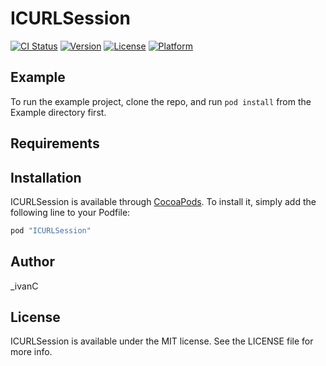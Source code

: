 # ICURLSession

[![CI Status](http://img.shields.io/travis/_ivanC/ICURLSession.svg?style=flat)](https://travis-ci.org/_ivanC/ICURLSession)
[![Version](https://img.shields.io/cocoapods/v/ICURLSession.svg?style=flat)](http://cocoapods.org/pods/ICURLSession)
[![License](https://img.shields.io/cocoapods/l/ICURLSession.svg?style=flat)](http://cocoapods.org/pods/ICURLSession)
[![Platform](https://img.shields.io/cocoapods/p/ICURLSession.svg?style=flat)](http://cocoapods.org/pods/ICURLSession)

## Example

To run the example project, clone the repo, and run `pod install` from the Example directory first.

## Requirements

## Installation

ICURLSession is available through [CocoaPods](http://cocoapods.org). To install
it, simply add the following line to your Podfile:

```ruby
pod "ICURLSession"
```

## Author

_ivanC

## License

ICURLSession is available under the MIT license. See the LICENSE file for more info.
